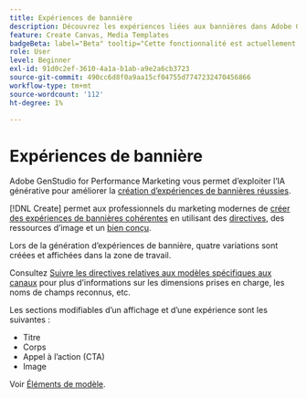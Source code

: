 ```yaml
---
title: Expériences de bannière
description: Découvrez les expériences liées aux bannières dans Adobe GenStudio for Performance Marketing.
feature: Create Canvas, Media Templates
badgeBeta: label="Beta" tooltip="Cette fonctionnalité est actuellement disponible dans Beta, de sorte que certaines d’entre elles peuvent être limitées ou susceptibles d’être modifiées."
role: User
level: Beginner
exl-id: 91d0c2ef-3610-4a1a-b1ab-a9e2a6cb3723
source-git-commit: 490cc6d8f0a9aa15cf04755d7747232470456866
workflow-type: tm+mt
source-wordcount: '112'
ht-degree: 1%

---
```


# Expériences de bannière

Adobe GenStudio for Performance Marketing vous permet d’exploiter l’IA générative pour améliorer la [création d’expériences de bannières réussies](/help/user-guide/create/create-banner-experience.md).

[!DNL Create] permet aux professionnels du marketing modernes de [créer des expériences de bannières cohérentes](/help/user-guide/create/create-banner-experience.md) en utilisant des [directives](/help/user-guide/guidelines/overview.md), des ressources d’image et un [bien conçu](/help/user-guide/effective-prompts.md).

Lors de la génération d’expériences de bannière, quatre variations sont créées et affichées dans la zone de travail.

Consultez [Suivre les directives relatives aux modèles spécifiques aux canaux](/help/user-guide/content/best-practices-for-templates.md#follow-channel-specific-template-guidelines) pour plus d’informations sur les dimensions prises en charge, les noms de champs reconnus, etc.

Les sections modifiables d’un affichage et d’une expérience sont les suivantes :

* Titre
* Corps
* Appel à l’action (CTA)
* Image

Voir [Éléments de modèle](/help/user-guide/content/use-templates.md#template-elements).

<!-- ## Character counts

After you generate a set of display ad variants, you can see the character count displayed for each section. Hover over or click into a generated section, such as the subject line or the body, and see the section name and character count for that section.

![Character count](/help/assets/character-count.png){width="500" zoomable="yes"} -->
